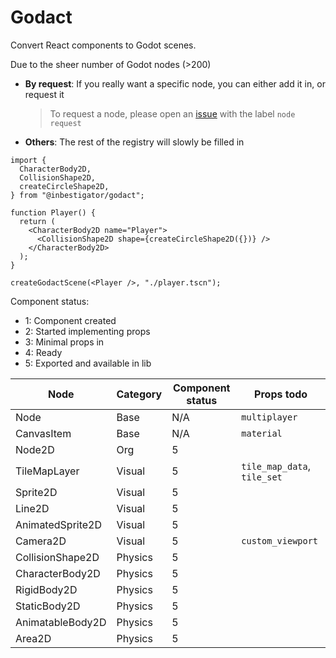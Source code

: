 # Godact

Convert React components to Godot scenes.

Due to the sheer number of Godot nodes (>200)

- **By request**: If you really want a specific node, you can either add it in,
  or request it
  > To request a node, please open an
  > [issue](https://github.com/inbestigator/godact/issues/new) with the label
  > `node request`
- **Others**: The rest of the registry will slowly be filled in

```tsx
import {
  CharacterBody2D,
  CollisionShape2D,
  createCircleShape2D,
} from "@inbestigator/godact";

function Player() {
  return (
    <CharacterBody2D name="Player">
      <CollisionShape2D shape={createCircleShape2D({})} />
    </CharacterBody2D>
  );
}

createGodactScene(<Player />, "./player.tscn");
```

Component status:

- 1: Component created
- 2: Started implementing props
- 3: Minimal props in
- 4: Ready
- 5: Exported and available in lib

| Node             | Category | Component status | Props todo                  |
| ---------------- | -------- | ---------------- | --------------------------- |
| Node             | Base     | N/A              | `multiplayer`               |
| CanvasItem       | Base     | N/A              | `material`                  |
| Node2D           | Org      | 5                |                             |
| TileMapLayer     | Visual   | 5                | `tile_map_data`, `tile_set` |
| Sprite2D         | Visual   | 5                |                             |
| Line2D           | Visual   | 5                |                             |
| AnimatedSprite2D | Visual   | 5                |                             |
| Camera2D         | Visual   | 5                | `custom_viewport`           |
| CollisionShape2D | Physics  | 5                |                             |
| CharacterBody2D  | Physics  | 5                |                             |
| RigidBody2D      | Physics  | 5                |                             |
| StaticBody2D     | Physics  | 5                |                             |
| AnimatableBody2D | Physics  | 5                |                             |
| Area2D           | Physics  | 5                |                             |
